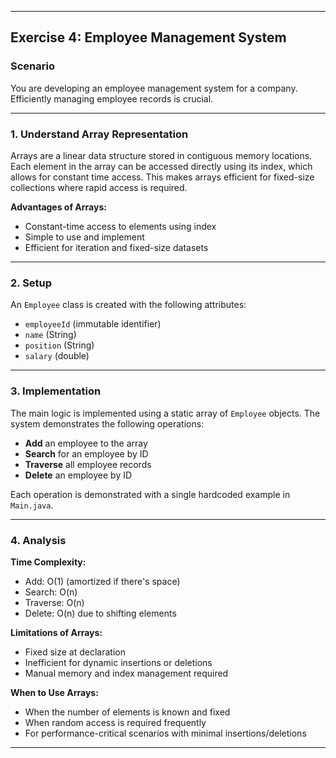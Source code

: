 
---

## Exercise 4: Employee Management System

### Scenario

You are developing an employee management system for a company. Efficiently managing employee records is crucial.

---

### 1. Understand Array Representation

Arrays are a linear data structure stored in contiguous memory locations. Each element in the array can be accessed directly using its index, which allows for constant time access. This makes arrays efficient for fixed-size collections where rapid access is required.

**Advantages of Arrays:**

* Constant-time access to elements using index
* Simple to use and implement
* Efficient for iteration and fixed-size datasets

---

### 2. Setup

An `Employee` class is created with the following attributes:

* `employeeId` (immutable identifier)
* `name` (String)
* `position` (String)
* `salary` (double)

---

### 3. Implementation

The main logic is implemented using a static array of `Employee` objects. The system demonstrates the following operations:

* **Add** an employee to the array
* **Search** for an employee by ID
* **Traverse** all employee records
* **Delete** an employee by ID

Each operation is demonstrated with a single hardcoded example in `Main.java`.

---

### 4. Analysis

**Time Complexity:**

* Add: O(1) (amortized if there's space)
* Search: O(n)
* Traverse: O(n)
* Delete: O(n) due to shifting elements

**Limitations of Arrays:**

* Fixed size at declaration
* Inefficient for dynamic insertions or deletions
* Manual memory and index management required

**When to Use Arrays:**

* When the number of elements is known and fixed
* When random access is required frequently
* For performance-critical scenarios with minimal insertions/deletions

---
